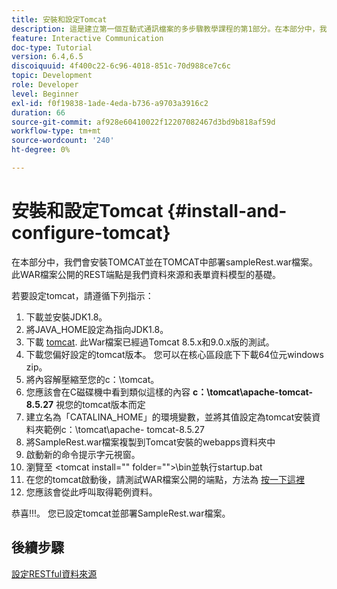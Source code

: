 ```yaml
---
title: 安裝和設定Tomcat
description: 這是建立第一個互動式通訊檔案的多步驟教學課程的第1部分。在本部分中，我們將安裝TOMCAT並在TOMCAT中部署sampleRest.war檔案。
feature: Interactive Communication
doc-type: Tutorial
version: 6.4,6.5
discoiquuid: 4f400c22-6c96-4018-851c-70d988ce7c6c
topic: Development
role: Developer
level: Beginner
exl-id: f0f19838-1ade-4eda-b736-a9703a3916c2
duration: 66
source-git-commit: af928e60410022f12207082467d3bd9b818af59d
workflow-type: tm+mt
source-wordcount: '240'
ht-degree: 0%

---
```


# 安裝和設定Tomcat {#install-and-configure-tomcat}

在本部分中，我們會安裝TOMCAT並在TOMCAT中部署sampleRest.war檔案。 此WAR檔案公開的REST端點是我們資料來源和表單資料模型的基礎。

若要設定tomcat，請遵循下列指示：

1. 下載並安裝JDK1.8。
2. 將JAVA_HOME設定為指向JDK1.8。
3. 下載 [tomcat](https://tomcat.apache.org/). 此War檔案已經過Tomcat 8.5.x和9.0.x版的測試。
4. 下載您偏好設定的tomcat版本。 您可以在核心區段底下下載64位元windows zip。
5. 將內容解壓縮至您的c：\tomcat。
6. 您應該會在C磁碟機中看到類似這樣的內容 **c：\tomcat\apache-tomcat-8.5.27** 視您的tomcat版本而定
7. 建立名為「CATALINA_HOME」的環境變數，並將其值設定為tomcat安裝資料夾範例c：\tomcat\apache- tomcat-8.5.27
8. 將SampleRest.war檔案複製到Tomcat安裝的webapps資料夾中
9. 啟動新的命令提示字元視窗。
10. 瀏覽至 &lt;tomcat install=&quot;&quot; folder=&quot;&quot;>\bin並執行startup.bat
11. 在您的tomcat啟動後，請測試WAR檔案公開的端點，方法為 [按一下這裡](http://localhost:8080/SampleRest/webapi/getStatement/9586)
12. 您應該會從此呼叫取得範例資料。

恭喜!!!。 您已設定tomcat並部署SampleRest.war檔案。

## 後續步驟

[設定RESTful資料來源](./parttwo.md)
